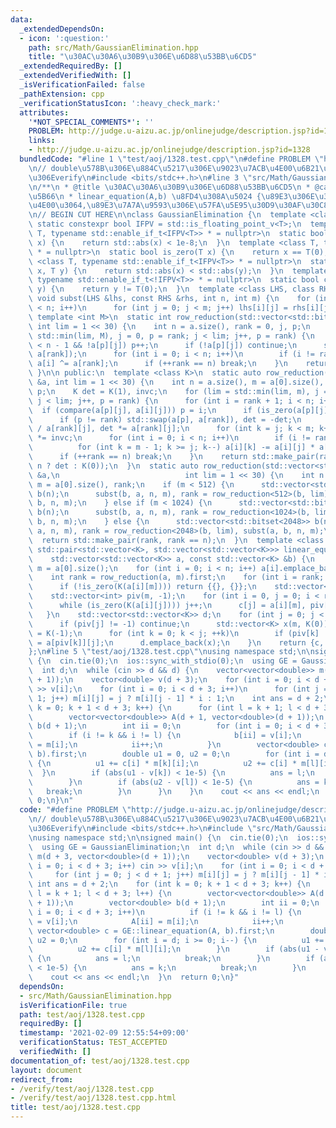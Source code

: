 ```yaml
---
data:
  _extendedDependsOn:
  - icon: ':question:'
    path: src/Math/GaussianElimination.hpp
    title: "\u30AC\u30A6\u30B9\u306E\u6D88\u53BB\u6CD5"
  _extendedRequiredBy: []
  _extendedVerifiedWith: []
  _isVerificationFailed: false
  _pathExtension: cpp
  _verificationStatusIcon: ':heavy_check_mark:'
  attributes:
    '*NOT_SPECIAL_COMMENTS*': ''
    PROBLEM: http://judge.u-aizu.ac.jp/onlinejudge/description.jsp?id=1328
    links:
    - http://judge.u-aizu.ac.jp/onlinejudge/description.jsp?id=1328
  bundledCode: "#line 1 \"test/aoj/1328.test.cpp\"\n#define PROBLEM \"http://judge.u-aizu.ac.jp/onlinejudge/description.jsp?id=1328\"\
    \n// double\u578B\u306E\u884C\u5217\u306E\u9023\u7ACB\u4E00\u6B21\u65B9\u7A0B\u5F0F\
    \u306Everify\n#include <bits/stdc++.h>\n#line 3 \"src/Math/GaussianElimination.hpp\"\
    \n/**\n * @title \u30AC\u30A6\u30B9\u306E\u6D88\u53BB\u6CD5\n * @category \u6570\
    \u5B66\n * linear_equation(A,b) \u8FD4\u308A\u5024 {\u89E3\u306E\u3046\u3061\u306E\
    \u4E00\u3064,\u89E3\u7A7A\u9593\u306E\u57FA\u5E95\u30D9\u30AF\u30C8\u30EB}\n */\n\
    \n// BEGIN CUT HERE\n\nclass GaussianElimination {\n  template <class T>\n  inline\
    \ static constexpr bool IFPV = std::is_floating_point_v<T>;\n  template <class\
    \ T, typename std::enable_if_t<IFPV<T>> * = nullptr>\n  static bool is_zero(T\
    \ x) {\n    return std::abs(x) < 1e-8;\n  }\n  template <class T, typename std::enable_if_t<!IFPV<T>>\
    \ * = nullptr>\n  static bool is_zero(T x) {\n    return x == T(0);\n  }\n  template\
    \ <class T, typename std::enable_if_t<IFPV<T>> * = nullptr>\n  static bool compare(T\
    \ x, T y) {\n    return std::abs(x) < std::abs(y);\n  }\n  template <class T,\
    \ typename std::enable_if_t<!IFPV<T>> * = nullptr>\n  static bool compare(T, T\
    \ y) {\n    return y != T(0);\n  }\n  template <class LHS, class RHS>\n  static\
    \ void subst(LHS &lhs, const RHS &rhs, int n, int m) {\n    for (int i = 0; i\
    \ < n; i++)\n      for (int j = 0; j < m; j++) lhs[i][j] = rhs[i][j];\n  }\n \
    \ template <int M>\n  static int row_reduction(std::vector<std::bitset<M>> &a,\
    \ int lim = 1 << 30) {\n    int n = a.size(), rank = 0, j, p;\n    for (lim =\
    \ std::min(lim, M), j = 0, p = rank; j < lim; j++, p = rank) {\n      while (p\
    \ < n - 1 && !a[p][j]) p++;\n      if (!a[p][j]) continue;\n      std::swap(a[p],\
    \ a[rank]);\n      for (int i = 0; i < n; i++)\n        if (i != rank && a[i][j])\
    \ a[i] ^= a[rank];\n      if (++rank == n) break;\n    }\n    return rank;\n \
    \ }\n\n public:\n  template <class K>\n  static auto row_reduction(std::vector<std::vector<K>>\
    \ &a, int lim = 1 << 30) {\n    int n = a.size(), m = a[0].size(), rank = 0, j,\
    \ p;\n    K det = K(1), invc;\n    for (lim = std::min(lim, m), j = 0, p = rank;\
    \ j < lim; j++, p = rank) {\n      for (int i = rank + 1; i < n; i++)\n      \
    \  if (compare(a[p][j], a[i][j])) p = i;\n      if (is_zero(a[p][j])) continue;\n\
    \      if (p != rank) std::swap(a[p], a[rank]), det = -det;\n      invc = K(1)\
    \ / a[rank][j], det *= a[rank][j];\n      for (int k = j; k < m; k++) a[rank][k]\
    \ *= invc;\n      for (int i = 0; i < n; i++)\n        if (i != rank && !is_zero(a[i][j]))\n\
    \          for (int k = m - 1; k >= j; k--) a[i][k] -= a[i][j] * a[rank][k];\n\
    \      if (++rank == n) break;\n    }\n    return std::make_pair(rank, rank ==\
    \ n ? det : K(0));\n  }\n  static auto row_reduction(std::vector<std::vector<bool>>\
    \ &a,\n                            int lim = 1 << 30) {\n    int n = a.size(),\
    \ m = a[0].size(), rank;\n    if (m < 512) {\n      std::vector<std::bitset<512>>\
    \ b(n);\n      subst(b, a, n, m), rank = row_reduction<512>(b, lim), subst(a,\
    \ b, n, m);\n    } else if (m < 1024) {\n      std::vector<std::bitset<1024>>\
    \ b(n);\n      subst(b, a, n, m), rank = row_reduction<1024>(b, lim), subst(a,\
    \ b, n, m);\n    } else {\n      std::vector<std::bitset<2048>> b(n);\n      subst(b,\
    \ a, n, m), rank = row_reduction<2048>(b, lim), subst(a, b, n, m);\n    }\n  \
    \  return std::make_pair(rank, rank == n);\n  }\n  template <class K>\n  static\
    \ std::pair<std::vector<K>, std::vector<std::vector<K>>> linear_equation(\n  \
    \    std::vector<std::vector<K>> a, const std::vector<K> &b) {\n    int n = a.size(),\
    \ m = a[0].size();\n    for (int i = 0; i < n; i++) a[i].emplace_back(b[i]);\n\
    \    int rank = row_reduction(a, m).first;\n    for (int i = rank; i < n; ++i)\n\
    \      if (!is_zero(K(a[i][m]))) return {{}, {}};\n    std::vector<K> c(m, K(0));\n\
    \    std::vector<int> piv(m, -1);\n    for (int i = 0, j = 0; i < rank; i++) {\n\
    \      while (is_zero(K(a[i][j]))) j++;\n      c[j] = a[i][m], piv[j] = i;\n \
    \   }\n    std::vector<std::vector<K>> d;\n    for (int j = 0; j < m; ++j) {\n\
    \      if (piv[j] != -1) continue;\n      std::vector<K> x(m, K(0));\n      x[j]\
    \ = K(-1);\n      for (int k = 0; k < j; ++k)\n        if (piv[k] != -1) x[k]\
    \ = a[piv[k]][j];\n      d.emplace_back(x);\n    }\n    return {c, d};\n  }\n\
    };\n#line 5 \"test/aoj/1328.test.cpp\"\nusing namespace std;\n\nsigned main()\
    \ {\n  cin.tie(0);\n  ios::sync_with_stdio(0);\n  using GE = GaussianElimination;\n\
    \  int d;\n  while (cin >> d && d) {\n    vector<vector<double>> m(d + 3, vector<double>(d\
    \ + 1));\n    vector<double> v(d + 3);\n    for (int i = 0; i < d + 3; i++) cin\
    \ >> v[i];\n    for (int i = 0; i < d + 3; i++)\n      for (int j = 0; j < d +\
    \ 1; j++) m[i][j] = j ? m[i][j - 1] * i : 1;\n    int ans = d + 2;\n    for (int\
    \ k = 0; k + 1 < d + 3; k++) {\n      for (int l = k + 1; l < d + 3; l++) {\n\
    \        vector<vector<double>> A(d + 1, vector<double>(d + 1));\n        vector<double>\
    \ b(d + 1);\n        int ii = 0;\n        for (int i = 0; i < d + 3; i++)\n  \
    \        if (i != k && i != l) {\n            b[ii] = v[i];\n            A[ii]\
    \ = m[i];\n            ii++;\n          }\n        vector<double> c = GE::linear_equation(A,\
    \ b).first;\n        double u1 = 0, u2 = 0;\n        for (int i = d; i >= 0; i--)\
    \ {\n          u1 += c[i] * m[k][i];\n          u2 += c[i] * m[l][i];\n      \
    \  }\n        if (abs(u1 - v[k]) < 1e-5) {\n          ans = l;\n          break;\n\
    \        }\n        if (abs(u2 - v[l]) < 1e-5) {\n          ans = k;\n       \
    \   break;\n        }\n      }\n    }\n    cout << ans << endl;\n  }\n  return\
    \ 0;\n}\n"
  code: "#define PROBLEM \"http://judge.u-aizu.ac.jp/onlinejudge/description.jsp?id=1328\"\
    \n// double\u578B\u306E\u884C\u5217\u306E\u9023\u7ACB\u4E00\u6B21\u65B9\u7A0B\u5F0F\
    \u306Everify\n#include <bits/stdc++.h>\n#include \"src/Math/GaussianElimination.hpp\"\
    \nusing namespace std;\n\nsigned main() {\n  cin.tie(0);\n  ios::sync_with_stdio(0);\n\
    \  using GE = GaussianElimination;\n  int d;\n  while (cin >> d && d) {\n    vector<vector<double>>\
    \ m(d + 3, vector<double>(d + 1));\n    vector<double> v(d + 3);\n    for (int\
    \ i = 0; i < d + 3; i++) cin >> v[i];\n    for (int i = 0; i < d + 3; i++)\n \
    \     for (int j = 0; j < d + 1; j++) m[i][j] = j ? m[i][j - 1] * i : 1;\n   \
    \ int ans = d + 2;\n    for (int k = 0; k + 1 < d + 3; k++) {\n      for (int\
    \ l = k + 1; l < d + 3; l++) {\n        vector<vector<double>> A(d + 1, vector<double>(d\
    \ + 1));\n        vector<double> b(d + 1);\n        int ii = 0;\n        for (int\
    \ i = 0; i < d + 3; i++)\n          if (i != k && i != l) {\n            b[ii]\
    \ = v[i];\n            A[ii] = m[i];\n            ii++;\n          }\n       \
    \ vector<double> c = GE::linear_equation(A, b).first;\n        double u1 = 0,\
    \ u2 = 0;\n        for (int i = d; i >= 0; i--) {\n          u1 += c[i] * m[k][i];\n\
    \          u2 += c[i] * m[l][i];\n        }\n        if (abs(u1 - v[k]) < 1e-5)\
    \ {\n          ans = l;\n          break;\n        }\n        if (abs(u2 - v[l])\
    \ < 1e-5) {\n          ans = k;\n          break;\n        }\n      }\n    }\n\
    \    cout << ans << endl;\n  }\n  return 0;\n}"
  dependsOn:
  - src/Math/GaussianElimination.hpp
  isVerificationFile: true
  path: test/aoj/1328.test.cpp
  requiredBy: []
  timestamp: '2021-02-09 12:55:54+09:00'
  verificationStatus: TEST_ACCEPTED
  verifiedWith: []
documentation_of: test/aoj/1328.test.cpp
layout: document
redirect_from:
- /verify/test/aoj/1328.test.cpp
- /verify/test/aoj/1328.test.cpp.html
title: test/aoj/1328.test.cpp
---
```

